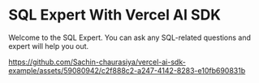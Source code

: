 # SQL Expert With Vercel AI SDK

Welcome to the SQL Expert. You can ask any SQL-related questions and
expert will help you out.



https://github.com/Sachin-chaurasiya/vercel-ai-sdk-example/assets/59080942/c2f888c2-a247-4142-8283-e10fb690831b


